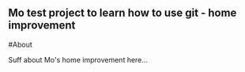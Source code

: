 Mo test project to learn how to use git - home improvement
---

#About

Suff about Mo's home improvement here...